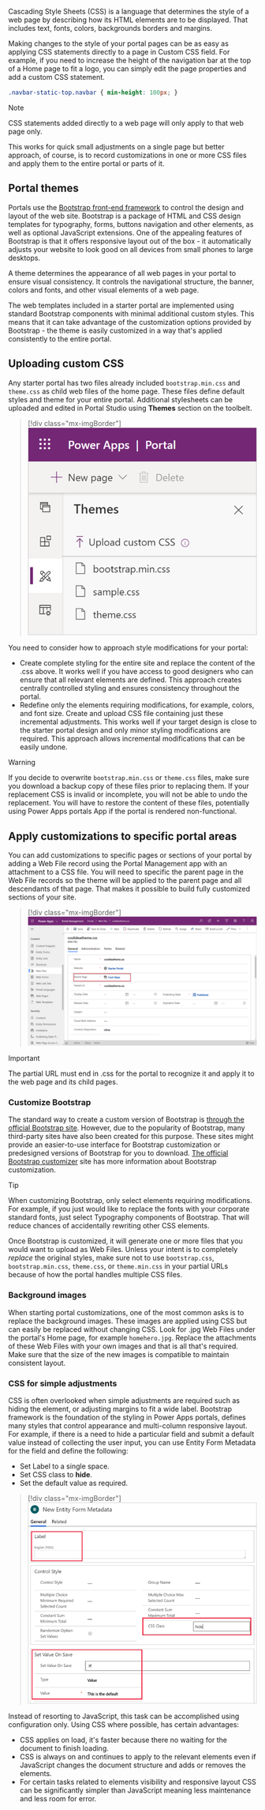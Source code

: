 Cascading Style Sheets (CSS) is a language that determines the style of a web page by describing how its HTML elements are to be displayed. That includes text, fonts, colors, backgrounds borders and margins.

Making changes to the style of your portal pages can be as easy as applying CSS statements directly to a page in Custom CSS field. For example, if you need to increase the height of the navigation bar at the top of a Home page to fit a logo, you can simply edit the page properties and add a custom CSS statement.

```css
.navbar-static-top.navbar { min-height: 100px; }
```

> [!NOTE]
> CSS statements added directly to a web page will only apply to that web page only.

This works for quick small adjustments on a single page but better approach, of course, is to record customizations in one or more CSS files and apply them to the entire portal or parts of it.

## Portal themes

Portals use the [Bootstrap front-end framework](http://getbootstrap.com/?azure-portal=true) to control the design and layout of the web site. Bootstrap is a package of HTML and CSS design templates for typography, forms, buttons navigation and other elements, as well as optional JavaScript extensions. One of the appealing features of Bootstrap is that it offers responsive layout out of the box - it automatically adjusts your website to look good on all devices from small phones to large desktops.

A theme determines the appearance of all web pages in your portal to ensure visual consistency. It controls the navigational structure, the banner, colors and fonts, and other visual elements of a web page.

The web templates included in a starter portal are implemented using standard Bootstrap components with minimal additional custom styles. This means that it can take advantage of the customization options provided by Bootstrap - the theme is easily customized in a way that's applied consistently to the entire portal.

## Uploading custom CSS

Any starter portal has two files already included `bootstrap.min.css` and `theme.css` as child web files of the home page. These files define default styles and theme for your entire portal. Additional stylesheets can be uploaded and edited in Portal Studio using **Themes** section on the toolbelt.

> [!div class="mx-imgBorder"]
> [![CSS Editing](../media/css-edit.png)](../media/css-edit.png#lightbox)

You need to consider how to approach style modifications for your portal:

* Create complete styling for the entire site and replace the content of the .css above. It works well if you have access to good designers who can ensure that all relevant elements are defined. This approach creates centrally controlled styling and ensures consistency throughout the portal.
* Redefine only the elements requiring modifications, for example, colors, and font size. Create and upload CSS file containing just these incremental adjustments. This works well if your target design is close to the starter portal design and only minor styling modifications are required. This approach allows incremental modifications that can be easily undone.

> [!WARNING]
> If you decide to overwrite `bootstrap.min.css` or `theme.css` files, make sure you download a backup copy of these files prior to replacing them. If your replacement CSS is invalid or incomplete, you will not be able to undo the replacement. You will have to restore the content of these files, potentially using Power Apps portals App if the portal is rendered non-functional.

## Apply customizations to specific portal areas

You can add customizations to specific pages or sections of your portal by adding a Web File record using the Portal Management app with an attachment to a CSS file.  You will need to specific the parent page in the Web File records so the theme will be applied to the parent page and all descendants of that page. That makes it possible to build fully customized sections of your site.

> [!div class="mx-imgBorder"]
> [![Custom Theme for Section](../media/custom-theme-section.png)](../media/custom-theme-section.png#lightbox)

> [!IMPORTANT]
> The partial URL must end in .css for the portal to recognize it and apply it to the web page and its child pages.

### Customize Bootstrap

The standard way to create a custom version of Bootstrap is [through the official Bootstrap site](http://getbootstrap.com/customize/#less-variables/?azure-portal=true). However, due to the popularity of Bootstrap, many third-party sites have also been created for this purpose. These sites might provide an easier-to-use interface for Bootstrap customization or predesigned versions of Bootstrap for you to download. [The official Bootstrap customizer](http://getbootstrap.com/customize/?azure-portal=true) site has more information about Bootstrap customization.

> [!TIP]
> When customizing Bootstrap, only select elements requiring modifications. For example, if you just would like to replace the fonts with your corporate standard fonts, just select Typography components of Bootstrap. That will reduce chances of accidentally rewriting other CSS elements.

Once Bootstrap is customized, it will generate one or more files that you would want to upload as Web Files. Unless your intent is to completely *replace* the original styles, make sure not to use `bootstrap.css`, `bootstrap.min.css`, `theme.css`, or `theme.min.css` in your partial URLs because of how the portal handles multiple CSS files.

### Background images

When starting portal customizations, one of the most common asks is to replace the background images. These images are applied using CSS but can easily be replaced without changing CSS. Look for .jpg Web Files under the portal's Home page, for example `homehero.jpg`. Replace the attachments of these Web Files with your own images and that is all that's required. Make sure that the size of the new images is compatible to maintain consistent layout.

### CSS for simple adjustments

CSS is often overlooked when simple adjustments are required such as hiding the element, or adjusting margins to fit a wide label. Bootstrap framework is the foundation of the styling in Power Apps portals, defines many styles that control appearance and multi-column responsive layout. For example, if there is a need to hide a particular field and submit a default value instead of collecting the user input, you can use Entity Form Metadata for the field and define the following:

* Set Label to a single space.
* Set CSS class to **hide**.
* Set the default value as required.

> [!div class="mx-imgBorder"]
> [![Hide field and set default](../media/hide-default.png)](../media/hide-default.png#lightbox)

Instead of resorting to JavaScript, this task can be accomplished using configuration only. Using CSS where possible, has certain advantages:

* CSS applies on load, it's faster because there no waiting for the document to finish loading.
* CSS is always on and continues to apply to the relevant elements even if JavaScript changes the document structure and adds or removes the elements.
* For certain tasks related to elements visibility and responsive layout CSS can be significantly simpler than JavaScript meaning less maintenance and less room for error.
